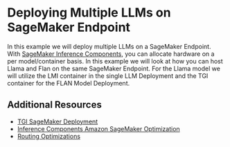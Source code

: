 # Deploying Multiple LLMs on SageMaker Endpoint
In this example we will deploy multiple LLMs on a SageMaker Endpoint. With [SageMaker Inference Components](https://aws.amazon.com/blogs/aws/amazon-sagemaker-adds-new-inference-capabilities-to-help-reduce-foundation-model-deployment-costs-and-latency/), you can allocate hardware on a per model/container basis. In this example we will look at how you can host Llama and Flan on the same SageMaker Endpoint. For the Llama model we will utilize the LMI container in the single LLM Deployment and the TGI container for the FLAN Model Deployment.

## Additional Resources
- [TGI SageMaker Deployment](https://towardsdatascience.com/deploying-large-language-models-with-huggingface-tgi-981747c669e3)
- [Inference Components Amazon SageMaker Optimization](https://aws.amazon.com/blogs/machine-learning/reduce-model-deployment-costs-by-50-on-average-using-sagemakers-latest-features/)
- [Routing Optimizations](https://aws.amazon.com/blogs/machine-learning/minimize-real-time-inference-latency-by-using-amazon-sagemaker-routing-strategies/)